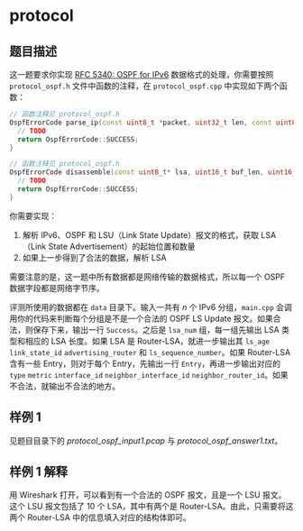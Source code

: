 # protocol

## 题目描述

这一题要求你实现 [RFC 5340: OSPF for IPv6](https://datatracker.ietf.org/doc/html/rfc5340/) 数据格式的处理，你需要按照 `protocol_ospf.h` 文件中函数的注释，在 `protocol_ospf.cpp` 中实现如下两个函数：

```cpp
// 函数注释见 protocol_ospf.h
OspfErrorCode parse_ip(const uint8_t *packet, uint32_t len, const uint8_t **lsa_start, int *lsa_num) {
  // TODO
  return OspfErrorCode::SUCCESS;
}

// 函数注释见 protocol_ospf.h
OspfErrorCode disassemble(const uint8_t* lsa, uint16_t buf_len, uint16_t *len, RouterLsa *output) {
  // TODO
  return OspfErrorCode::SUCCESS;
}
```

你需要实现：

1. 解析 IPv6、OSPF 和 LSU（Link State Update）报文的格式，获取 LSA（Link State Advertisement）的起始位置和数量
2. 如果上一步得到了合法的数据，解析 LSA

需要注意的是，这一题中所有数据都是网络传输的数据格式，所以每一个 OSPF 数据字段都是网络字节序。

评测所使用的数据都在 `data` 目录下。输入一共有 $n$ 个 IPv6 分组，`main.cpp` 会调用你的代码来判断每个分组是不是一个合法的 OSPF LS Update 报文。如果合法，则保存下来，输出一行 `Success`。之后是 `lsa_num` 组，每一组先输出 LSA 类型和相应的 LSA 长度。如果 LSA 是 Router-LSA，就进一步输出其 `ls_age` `link_state_id` `advertising_router` 和 `ls_sequence_number`。如果 Router-LSA 含有一些 Entry，则对于每个 Entry，先输出一行 `Entry`，再进一步输出对应的 `type` `metric` `interface_id` `neighbor_interface_id` `neighbor_router_id`。如果不合法，就输出不合法的地方。

## 样例 1

见题目目录下的 *protocol_ospf_input1.pcap* 与 *protocol_ospf_answer1.txt*。

## 样例 1 解释

用 Wireshark 打开，可以看到有一个合法的 OSPF 报文，且是一个 LSU 报文。这个 LSU 报文包括了 10 个 LSA，其中有两个是 Router-LSA。由此，只需要将这两个 Router-LSA 中的信息填入对应的结构体即可。
